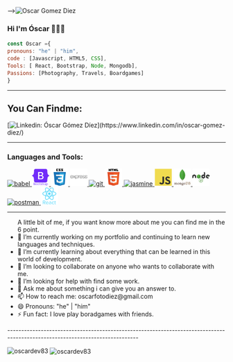 -->![Oscar Gomez Diez](https://res.cloudinary.com/dhypugjp3/image/upload/v1711329091/czpqfr7cvlk1tfmteeau.jpg)

### Hi I'm Óscar 🙋🏻‍♂️​
```javascript
const Oscar ={
pronouns: "he" | "him",
code : [Javascript, HTML5, CSS],
Tools: [ React, Bootstrap, Node, Mongodb],
Passions: [Photography, Travels, Boardgames]
}
```
-----------------------------------------------------------------------------------------------------------------------------

You Can Findme:
-----------------------------------------------------------------------------------------------------------------------------
[![Linkedin: Óscar Gómez Díez](https://img.shields.io/badge/-Oscargomezdiez-blue?style=flat-square&logo=Linkedin&logoColor=white&link=(https://www.linkedin.com/in/oscar-gomez-diez/))](https://www.linkedin.com/in/oscar-gomez-diez/)

-----------------------------------------------------------------------------------------------------------------------------
<h3 align="left">Languages and Tools:</h3>
<p align="left"> <a href="https://babeljs.io/" target="_blank" rel="noreferrer"> <img src="https://www.vectorlogo.zone/logos/babeljs/babeljs-icon.svg" alt="babel" width="40" height="40"/> </a> <a href="https://getbootstrap.com" target="_blank" rel="noreferrer"> <img src="https://raw.githubusercontent.com/devicons/devicon/master/icons/bootstrap/bootstrap-plain-wordmark.svg" alt="bootstrap" width="40" height="40"/> </a> <a href="https://www.w3schools.com/css/" target="_blank" rel="noreferrer"> <img src="https://raw.githubusercontent.com/devicons/devicon/master/icons/css3/css3-original-wordmark.svg" alt="css3" width="40" height="40"/> </a> <a href="https://expressjs.com" target="_blank" rel="noreferrer"> <img src="https://raw.githubusercontent.com/devicons/devicon/master/icons/express/express-original-wordmark.svg" alt="express" width="40" height="40"/> </a> <a href="https://git-scm.com/" target="_blank" rel="noreferrer"> <img src="https://www.vectorlogo.zone/logos/git-scm/git-scm-icon.svg" alt="git" width="40" height="40"/> </a> <a href="https://www.w3.org/html/" target="_blank" rel="noreferrer"> <img src="https://raw.githubusercontent.com/devicons/devicon/master/icons/html5/html5-original-wordmark.svg" alt="html5" width="40" height="40"/> </a> <a href="https://jasmine.github.io/" target="_blank" rel="noreferrer"> <img src="https://www.vectorlogo.zone/logos/jasmine/jasmine-icon.svg" alt="jasmine" width="40" height="40"/> </a> <a href="https://developer.mozilla.org/en-US/docs/Web/JavaScript" target="_blank" rel="noreferrer"> <img src="https://raw.githubusercontent.com/devicons/devicon/master/icons/javascript/javascript-original.svg" alt="javascript" width="40" height="40"/> </a> <a href="https://www.mongodb.com/" target="_blank" rel="noreferrer"> <img src="https://raw.githubusercontent.com/devicons/devicon/master/icons/mongodb/mongodb-original-wordmark.svg" alt="mongodb" width="40" height="40"/> </a> <a href="https://nodejs.org" target="_blank" rel="noreferrer"> <img src="https://raw.githubusercontent.com/devicons/devicon/master/icons/nodejs/nodejs-original-wordmark.svg" alt="nodejs" width="40" height="40"/> </a> <a href="https://postman.com" target="_blank" rel="noreferrer"> <img src="https://www.vectorlogo.zone/logos/getpostman/getpostman-icon.svg" alt="postman" width="40" height="40"/> </a> <a href="https://reactjs.org/" target="_blank" rel="noreferrer"> <img src="https://raw.githubusercontent.com/devicons/devicon/master/icons/react/react-original-wordmark.svg" alt="react" width="40" height="40"/> </a> </p>

-----------------------------------------------------------------------------------------------------------------------------
<ul>A little bit of me, if you want know more about me you can find me in the 6 point.

<li> 🔭 I’m currently working on my portfolio and continuing to learn new languages ​​and techniques.</li>
<li> 🌱 I’m currently learning about everything that can be learned in this world of development.</li>
<li> 👯 I’m looking to collaborate on anyone who wants to collaborate with me.</li>
<li> 🤔 I’m looking for help with find some work.</li>
<li> 💬 Ask me about something i can give you an answer to.</li>
<li> 📫 How to reach me: oscarfotodiez@gmail.com</li>
<li> 😄 Pronouns: "he" | "him"</li>
<li> ⚡ Fun fact: I love play boradgames with friends.</li>
</ul>
-----------------------------------------------------------------------------------------------------------------------------
<p><img align="left" src="https://github-readme-stats.vercel.app/api/top-langs?username=oscardev83&show_icons=true&locale=en&layout=compact" alt="oscardev83" /></p>

<p>&nbsp;<img align="center" src="https://github-readme-stats.vercel.app/api?username=oscardev83&show_icons=true&locale=en" alt="oscardev83" /></p>




